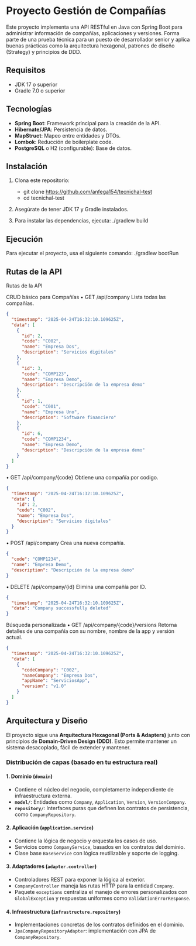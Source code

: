 # Proyecto Gestión de Compañías

Este proyecto implementa una API RESTful en Java con Spring Boot para administrar información de compañías, aplicaciones y versiones. Forma parte de una prueba técnica para un puesto de desarrollador senior y aplica buenas prácticas como la arquitectura hexagonal, patrones de diseño (Strategy) y principios de DDD.

## Requisitos

- JDK 17 o superior
- Gradle 7.0 o superior

## Tecnologías

- **Spring Boot**: Framework principal para la creación de la API.
- **Hibernate/JPA**: Persistencia de datos.
- **MapStruct**: Mapeo entre entidades y DTOs.
- **Lombok**: Reducción de boilerplate code.
- **PostgreSQL** o H2 (configurable): Base de datos.

## Instalación

1. Clona este repositorio:
   - git clone https://github.com/anfega154/tecnichal-test
   - cd tecnichal-test

2.	Asegúrate de tener JDK 17 y Gradle instalados.
3.	Para instalar las dependencias, ejecuta: ./gradlew build


## Ejecución

Para ejecutar el proyecto, usa el siguiente comando: ./gradlew bootRun

## Rutas de la API

Rutas de la API

CRUD básico para Compañías
•	GET /api/company
Lista todas las compañías.
```json
{
  "timestamp": "2025-04-24T16:32:10.109625Z",
  "data": [
    {
      "id": 2,
      "code": "C002",
      "name": "Empresa Dos",
      "description": "Servicios digitales"
    },
    {
      "id": 3,
      "code": "COMP123",
      "name": "Empresa Demo",
      "description": "Descripción de la empresa demo"
    },
    {
      "id": 1,
      "code": "C001",
      "name": "Empresa Uno",
      "description": "Software financiero"
    },
    {
      "id": 6,
      "code": "COMP1234",
      "name": "Empresa Demo",
      "description": "Descripción de la empresa demo"
    }
  ]
}
```

•	GET /api/company/{code}
Obtiene una compañía por codigo.

```json
{
  "timestamp": "2025-04-24T16:32:10.109625Z",
  "data": {
    "id": 2,
    "code": "C002",
    "name": "Empresa Dos",
    "description": "Servicios digitales"
  }
}
```

•	POST /api/company
Crea una nueva compañía.
```json
{
  "code": "COMP1234",
  "name": "Empresa Demo",
  "description": "Descripción de la empresa demo"
}
```

•	DELETE /api/company/{id}
Elimina una compañía por ID.

```json
{
  "timestamp": "2025-04-24T16:32:10.109625Z",
  "data": "Company successfully deleted"
}
```

Búsqueda personalizada
•	GET /api/company/{code}/versions
Retorna detalles de una compañía con su nombre, nombre de la app y versión actual.

```json
{
  "timestamp": "2025-04-24T16:32:10.109625Z",
  "data": [
    {
      "codeCompany": "C002",
      "nameCompany": "Empresa Dos",
      "appName": "ServiciosApp",
      "version": "v1.0"
    }
  ]
}
```

## Arquitectura y Diseño

El proyecto sigue una **Arquitectura Hexagonal (Ports & Adapters)** junto con principios de **Domain-Driven Design (DDD)**. Esto permite mantener un sistema desacoplado, fácil de extender y mantener.

### Distribución de capas (basado en tu estructura real)

#### 1. Dominio (`domain`)
- Contiene el núcleo del negocio, completamente independiente de infraestructura externa.
- **`model/`**: Entidades como `Company`, `Application`, `Version`, `VersionCompany`.
- **`repository/`**: Interfaces puras que definen los contratos de persistencia, como `CompanyRepository`.

#### 2. Aplicación (`application.service`)
- Contiene la lógica de negocio y orquesta los casos de uso.
- Servicios como `CompanyService`, basados en los contratos del dominio.
- Clase base `BaseService` con lógica reutilizable y soporte de logging.

#### 3. Adaptadores (`adapter.controller`)
- Controladores REST para exponer la lógica al exterior.
- `CompanyController` maneja las rutas HTTP para la entidad `Company`.
- Paquete `exceptions` centraliza el manejo de errores personalizados con `GlobalException` y respuestas uniformes como `ValidationErrorResponse`.

#### 4. Infraestructura (`infrastructure.repository`)
- Implementaciones concretas de los contratos definidos en el dominio.
- `JpaCompanyRepositoryAdapter`: implementación con JPA de `CompanyRepository`.



